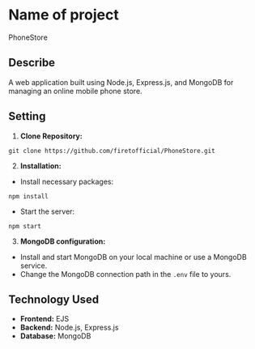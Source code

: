 # Name of project
PhoneStore
## Describe

A web application built using Node.js, Express.js, and MongoDB for managing an online mobile phone store.

## Setting

1. **Clone Repository:**
 ```
 git clone https://github.com/firetofficial/PhoneStore.git
 ```

2. **Installation:**
 - Install necessary packages:
 ```
 npm install
 ```
 - Start the server:
 ```
 npm start
 ```

3. **MongoDB configuration:**
 - Install and start MongoDB on your local machine or use a MongoDB service.
 - Change the MongoDB connection path in the `.env` file to yours.

## Technology Used

- **Frontend:** EJS
- **Backend:** Node.js, Express.js
- **Database:** MongoDB
